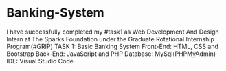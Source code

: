 # Banking-System
I have successfully completed my #task1 as Web Development And Design Intern at The Sparks Foundation under the Graduate Rotational Internship Program(#GRIP) 
TASK 1: Basic Banking System
Front-End: HTML, CSS and Bootstrap
Back-End: JavaScript and PHP 
Database: MySql(PHPMyAdmin) 
IDE: Visual Studio Code
